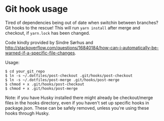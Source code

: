 # Git hook usage

Tired of dependencies being out of date when switchin between branches? Git hooks to the rescue! This will run `yarn install` after merge and checkout, if `yarn.lock` has been changed.

Code kindly provided by Sindre Sørhus and http://stackoverflow.com/questions/16840184/how-can-i-automatically-be-warned-if-a-specific-file-changes.

Usage:

```
$ cd your_git_repo
$ ln -s ~/.dotfiles/post-checkout .git/hooks/post-checkout
$ ln -s ~/.dotfiles/post-merge .git/hooks/post-merge
$ chmod + x .git/hooks/post-checkout
$ chmod + x .git/hooks/post-merge
```

Note: if you have Husky installed there might already be checkout/merge files in the hooks directory, even if you haven't set up specific hooks in package.json. These can be safely removed, unless you're using these hooks through Husky.